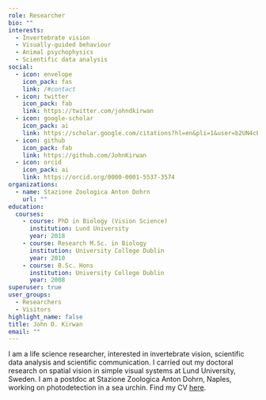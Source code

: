 ```yaml
---
role: Researcher
bio: ""
interests:
  - Invertebrate vision
  - Visually-guided behaviour
  - Animal psychophysics
  - Scientific data analysis
social:
  - icon: envelope
    icon_pack: fas
    link: /#contact
  - icon: twitter
    icon_pack: fab
    link: https://twitter.com/johndkirwan
  - icon: google-scholar
    icon_pack: ai
    link: https://scholar.google.com/citations?hl=en&pli=1&user=b2UN4cEAAAAJ
  - icon: github
    icon_pack: fab
    link: https://github.com/JohnKirwan
  - icon: orcid
    icon_pack: ai
    link: https://orcid.org/0000-0001-5537-3574
organizations:
  - name: Stazione Zoologica Anton Dohrn
    url: ""
education:
  courses:
    - course: PhD in Biology (Vision Science)
      institution: Lund University
      year: 2018
    - course: Research M.Sc. in Biology
      institution: University College Dublin
      year: 2010
    - course: B.Sc. Hons
      institution: University College Dublin
      year: 2008
superuser: true
user_groups:
  - Researchers
  - Visitors
highlight_name: false
title: John D. Kirwan
email: ""
---
```

I am a life science researcher, interested in invertebrate vision, scientific data analysis and scientific communication. I carried out my doctoral research on spatial vision in simple visual systems at Lund University, Sweden. I am a postdoc at Stazione Zoologica Anton Dohrn, Naples, working on photodetection in a sea urchin. Find my CV [here](https://europa.eu/!hh76Hf).
